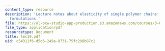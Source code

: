 ```yaml
---
content_type: resource
description: 'Lecture notes about elasticity of single polymer chains: theoretical
  formulations.'
file: https://ol-ocw-studio-app-production.s3.amazonaws.com/courses/3-052-nanomechanics-of-materials-and-biomaterials-spring-2007/c54311f6d5d6249a873175fc298b87c1_lec19.pdf
file_type: application/pdf
resourcetype: Document
title: lec19.pdf
uid: c54311f6-d5d6-249a-8731-75fc298b87c1
---
```

